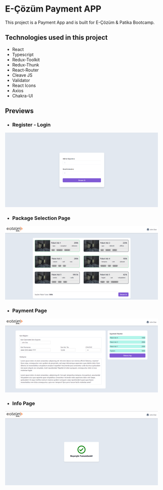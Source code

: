 # E-Çözüm Payment APP

This project is a Payment App and is built for E-Çözüm & Patika Bootcamp.

## Technologies used in this project

- React
- Typescript
- Redux-Toolkit
- Redux-Thunk
- React-Router
- Cleave JS
- Validator
- React Icons
- Axios
- Chakra-UI

## Previews

- ### Register - Login

![Register](./src/assets/authPage.png)

- ### Package Selection Page

![PackageList](./src/assets/selectionPage.png)

- ### Payment Page

![Payment](./src/assets/paymentPage.png)

- ### Info Page

![Info](./src/assets/infoPage.png)
